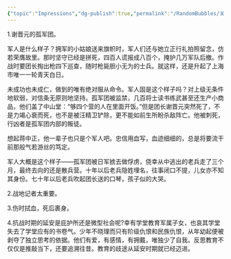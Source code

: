 ```yaml
---
{"topic":"Impressions","dg-publish":true,"permalink":"/RandomBubbles/关于《我的抗战》/","dgPassFrontmatter":true,"noteIcon":""}
---
```


1.谢晋元的孤军团。

军人是什么样子？拥军的小姑娘送来旗帜时，军人们还与她立正行礼拍照留念，仿若荣膺故里。那时坚守已经是拼死，四百人谎报成八百个，掩护几万军队后撤。作战时要团长掏出枪四下巡查，随时枪毙胆小无为的士兵。就这样，还是升起了上海市唯一一轮青天白日。

未成功也未成仁，做到的唯有绝对服从命令。军人固是这个样子吗？对上级无条件地软弱，对信条无原则地坚持。孤军团被监禁，几百将士读书练武甚至还生产小商品，他们盖了中山堂：“够四个营的人在里面开饭。”但是团长谢晋元突然死了，不是力竭心衰而死，也不是被汪精卫铲除，更不能如前生所盼杀敌阵亡。他被刺死，行凶者是孤军团内部的叛徒。

想起蒋中正，他一辈子也只是个军人吧。忠信用血写，血迹细细的，总是将要流干前那般气若游丝的笃定。

军人大概是这个样子——孤军团被日军掳去做俘虏，侥幸从中逃出的老兵走了三个月，最终去向的还是散兵营。十年以后老兵隐姓埋名，往事闭口不提，儿女亦不知其身份。七十年以后老兵吹起团长送的口琴，孩子似的大哭。

2.战地记者太重要。

3.伤时拭血，死后裹身。

4.抗战时期的延安是庇护所还是微型社会呢?幸有学堂教育军属子女，也哀其学堂失去了学堂应有的书卷气。少年不晓理而只有阶级仇恨和民族仇恨，从年幼起便被剥夺了独立思考的依据。他们有爱，有感情，有拥戴，唯独少了自我。反思教育不仅仅是推敲当下，还要追溯往昔。教育的歧途从延安时期就已经迈进。